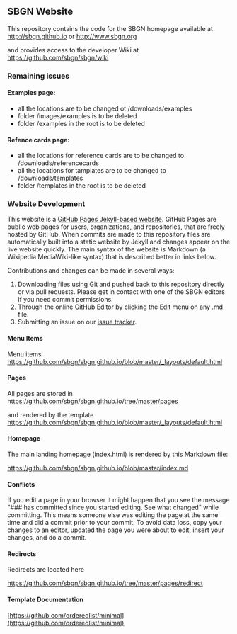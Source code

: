 ## SBGN Website

This repository contains the code for the SBGN homepage available at  
http://sbgn.github.io or http://www.sbgn.org

and provides access to the developer Wiki at  
https://github.com/sbgn/sbgn/wiki

### Remaining issues

#### Examples page:
- all the locations are to be changed ot /downloads/examples
- folder /images/examples is to be deleted
- folder /examples in the root is to be deleted

#### Refence cards page:
- all the locations for reference cards are to be changed to /downloads/referencecards
- all the locations for tamplates are to be changed to /downloads/templates
- folder /templates in the root is to be deleted

### Website Development

This website is a [GitHub Pages Jekyll-based website](https://jekyllrb.com/docs/github-pages/). GitHub Pages are public web pages for users, organizations, and repositories, that are freely hosted by GitHub. When commits are made to this repository files are automatically built into a static website by Jekyll and changes appear on the live website quickly. The main syntax of the website is Markdown (a Wikipedia MediaWiki-like syntax) that is described better in links below. 

Contributions and changes can be made in several ways:

1. Downloading files using Git and pushed back to this repository directly or via pull requests. Please get in contact with one of the SBGN editors if you need commit permissions.
1. Through the online GitHub Editor by clicking the Edit menu on any .md file.
1. Submitting an issue on our [issue tracker](https://github.com/sbgn/sbgn.github.io/issues).

#### Menu Items 

Menu items
https://github.com/sbgn/sbgn.github.io/blob/master/_layouts/default.html

#### Pages

All pages are stored in  
https://github.com/sbgn/sbgn.github.io/tree/master/pages

and rendered by the template  
https://github.com/sbgn/sbgn.github.io/blob/master/_layouts/default.html

#### Homepage 

The main landing homepage (index.html) is rendered by this Markdown file:  

https://github.com/sbgn/sbgn.github.io/blob/master/index.md

#### Conflicts

If you edit a page in your browser it might happen that you see the message
"### has committed since you started editing. See what changed" while committing.
This means someone else was editing the page at the same time and did a commit prior to your commit.
To avoid data loss, copy your changes to an editor, updated the page you were about to edit, insert your changes, and do a commit.

#### Redirects 

Redirects are located here

https://github.com/sbgn/sbgn.github.io/tree/master/pages/redirect

#### Template Documentation

[https://github.com/orderedlist/minimal](https://github.com/orderedlist/minimal)


